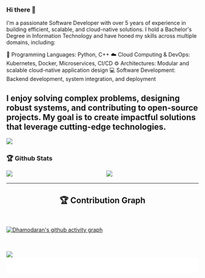 ### Hi there 👋
I'm a passionate Software Developer with over 5 years of experience in building efficient, scalable, and cloud-native solutions. I hold a Bachelor's Degree in Information Technology and have honed my skills across multiple domains, including:

🐍 Programming Languages: Python, C++
☁️ Cloud Computing & DevOps: Kubernetes, Docker, Microservices, CI/CD
⚙️ Architectures: Modular and scalable cloud-native application design
💻 Software Development: Backend development, system integration, and deployment

I enjoy solving complex problems, designing robust systems, and contributing to open-source projects. My goal is to create impactful solutions that leverage cutting-edge technologies.
---
![](https://komarev.com/ghpvc/?username=dhamodaran-pandiyan&color=green)

### 🏆 Github Stats

<img  src="https://github-readme-stats.vercel.app/api?username=dhamodaran-pandiyan&show_icons=true&theme=nightowl" width="48%" align="right" >
<img  src="https://github-readme-streak-stats.herokuapp.com/?user=dhamodaran-pandiyan&theme=nightowl" width="48%" >


---

<h2 align="center"><strong>🏆 Contribution Graph</strong></h2>
<br />

[![Dhamodaran's github activity graph](https://github-readme-activity-graph.vercel.app/graph?username=dhamodaran-pandiyan&bg_color=200024&color=ffffff&line=f53d91&point=ffd700&area=true&hide_border=true)](https://github.com/dhamodaran-pandiyan/github-readme-activity-graph)

<br />


<br/>
<img  src="https://github-readme-stats.vercel.app/api/top-langs/?username=dhamodaran-pandiyan&theme=buefy&layout=compact" width="48%" >
<br/>

<img src="sea.svg" alt="SVG" width="100%" height="100%">